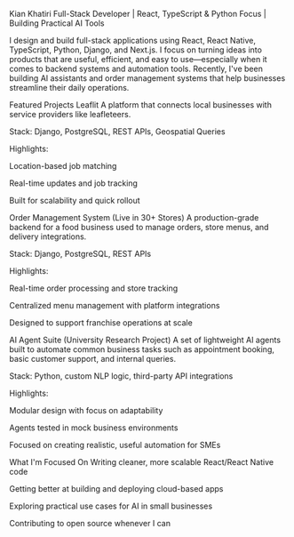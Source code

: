 Kian Khatiri
Full-Stack Developer | React, TypeScript & Python Focus | Building Practical AI Tools

I design and build full-stack applications using React, React Native, TypeScript, Python, Django, and Next.js. I focus on turning ideas into products that are useful, efficient, and easy to use—especially when it comes to backend systems and automation tools. Recently, I've been building AI assistants and order management systems that help businesses streamline their daily operations.

Featured Projects
Leaflit
A platform that connects local businesses with service providers like leafleteers.

Stack: Django, PostgreSQL, REST APIs, Geospatial Queries

Highlights:

Location-based job matching

Real-time updates and job tracking

Built for scalability and quick rollout

Order Management System (Live in 30+ Stores)
A production-grade backend for a food business used to manage orders, store menus, and delivery integrations.

Stack: Django, PostgreSQL, REST APIs

Highlights:

Real-time order processing and store tracking

Centralized menu management with platform integrations

Designed to support franchise operations at scale

AI Agent Suite (University Research Project)
A set of lightweight AI agents built to automate common business tasks such as appointment booking, basic customer support, and internal queries.

Stack: Python, custom NLP logic, third-party API integrations

Highlights:

Modular design with focus on adaptability

Agents tested in mock business environments

Focused on creating realistic, useful automation for SMEs

What I'm Focused On
Writing cleaner, more scalable React/React Native code

Getting better at building and deploying cloud-based apps

Exploring practical use cases for AI in small businesses

Contributing to open source whenever I can

